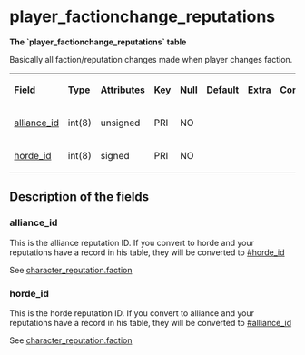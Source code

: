 # player\_factionchange\_reputations


**The \`player\_factionchange\_reputations\` table**

Basically all faction/reputation changes made when player changes faction.

<table>
<colgroup>
<col width="12%" />
<col width="12%" />
<col width="12%" />
<col width="12%" />
<col width="12%" />
<col width="12%" />
<col width="12%" />
<col width="12%" />
</colgroup>
<tbody>
<tr class="odd">
<td><p><strong>Field</strong></p></td>
<td><p><strong>Type</strong></p></td>
<td><p><strong>Attributes</strong></p></td>
<td><p><strong>Key</strong></p></td>
<td><p><strong>Null</strong></p></td>
<td><p><strong>Default</strong></p></td>
<td><p><strong>Extra</strong></p></td>
<td><p><strong>Comment</strong></p></td>
</tr>
<tr class="even">
<td><p><a href="#alliance_id">alliance_id</a></p></td>
<td><p>int(8)</p></td>
<td><p>unsigned</p></td>
<td><p>PRI</p></td>
<td><p>NO</p></td>
<td><p> </p></td>
<td><p> </p></td>
<td><p> </p></td>
</tr>
<tr class="odd">
<td><p><a href="#horde_id">horde_id</a></p></td>
<td><p>int(8)</p></td>
<td><p>signed</p></td>
<td><p>PRI</p></td>
<td><p>NO</p></td>
<td><p> </p></td>
<td><p> </p></td>
<td><p> </p></td>
</tr>
</tbody>
</table>

## Description of the fields

### alliance\_id

This is the alliance reputation ID. If you convert to horde and your reputations have a record in his table, they will be converted to [\#horde\_id](#player_factionchange_reputations-horde_id)

See [character\_reputation.faction](character_reputation#faction)

### horde\_id

This is the horde reputation ID. If you convert to alliance and your reputations have a record in his table, they will be converted to [\#alliance\_id](#player_factionchange_reputations-alliance_id)

See [character\_reputation.faction](character_reputation#faction)
